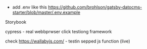* add .env like this <https://github.com/brohlson/gatsby-datocms-starter/blob/master/.env.example>

Storybook

cypress - real webbprwser click testiong framework


check https://wallabyjs.com/ - testin sepped js function (live)